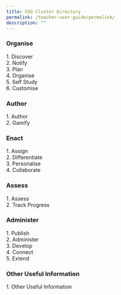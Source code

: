 ```yaml
---
title: CUO Cluster Directory
permalink: /teacher-user-guide/permalink/
description: ""
---
```

<h3>Organise</h3>
1. Discover <br>
2. Notify <br>
3. Plan <br>
4. Organise <br>
5. Self Study <br>
6. Customise <br>

<h3>Author</h3>
1. Author <br>
2. Gamify<br>

<h3>Enact</h3>
1. Assign<br>
2. Differentiate<br>
3. Personalise<br>
4. Collaborate<br>

<h3>Assess</h3>
1. Assess<br>
2. Track Progress<br>

<h3>Administer</h3>
1. Publish<br>
2. Administer<br>
3. Develop<br>
4. Connect<br>
5. Extend<br>

<h3>Other Useful Information</h3>
1. Other Useful Information<br>